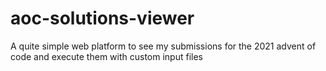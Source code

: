 # aoc-solutions-viewer

A quite simple web platform to see my submissions for the 2021 advent of code and execute them with custom input files
